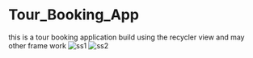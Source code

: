 # Tour_Booking_App
this is a tour booking application build using the recycler view and may other frame work 
![ss1](https://user-images.githubusercontent.com/105225210/235379732-f1699670-2343-4881-8d57-ec9c32fdc681.png)
![ss2](https://user-images.githubusercontent.com/105225210/235379739-ca3e8983-6355-4bac-ab8b-25fb6867b546.png)
